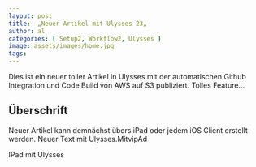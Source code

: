 ```yaml
---
layout: post
title:  „Neuer Artikel mit Ulysses 23„
author: al
categories: [ Setup2, Workflow2, Ulysses ]
image: assets/images/home.jpg
tags:
---
```


Dies ist ein neuer toller Artikel in Ulysses mit der automatischen Github Integration und Code Build von AWS auf S3 publiziert. Tolles Feature…

## Überschrift

Neuer Artikel kann demnächst übers iPad oder jedem iOS Client erstellt werden. Neuer Text mit Ulysses.MitvipAd



IPad mit Ulysses